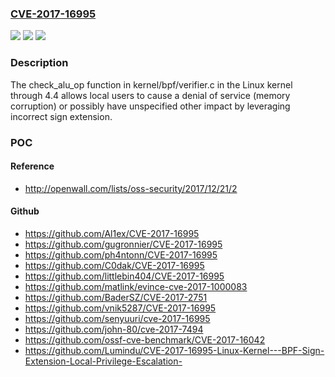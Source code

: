 ### [CVE-2017-16995](https://cve.mitre.org/cgi-bin/cvename.cgi?name=CVE-2017-16995)
![](https://img.shields.io/static/v1?label=Product&message=n%2Fa&color=blue)
![](https://img.shields.io/static/v1?label=Version&message=n%2Fa&color=blue)
![](https://img.shields.io/static/v1?label=Vulnerability&message=incorrect%20sign%20extension&color=brighgreen)

### Description

The check_alu_op function in kernel/bpf/verifier.c in the Linux kernel through 4.4 allows local users to cause a denial of service (memory corruption) or possibly have unspecified other impact by leveraging incorrect sign extension.

### POC

#### Reference
- http://openwall.com/lists/oss-security/2017/12/21/2

#### Github
- https://github.com/Al1ex/CVE-2017-16995
- https://github.com/gugronnier/CVE-2017-16995
- https://github.com/ph4ntonn/CVE-2017-16995
- https://github.com/C0dak/CVE-2017-16995
- https://github.com/littlebin404/CVE-2017-16995
- https://github.com/matlink/evince-cve-2017-1000083
- https://github.com/BaderSZ/CVE-2017-2751
- https://github.com/vnik5287/CVE-2017-16995
- https://github.com/senyuuri/cve-2017-16995
- https://github.com/john-80/cve-2017-7494
- https://github.com/ossf-cve-benchmark/CVE-2017-16042
- https://github.com/Lumindu/CVE-2017-16995-Linux-Kernel---BPF-Sign-Extension-Local-Privilege-Escalation-

